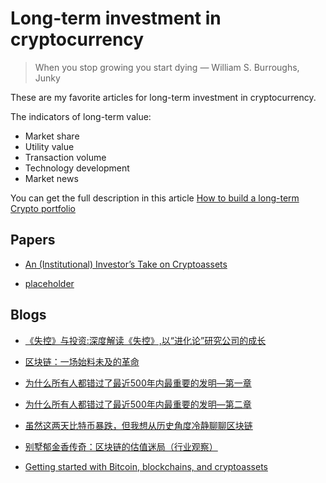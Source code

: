 # Long-term investment in cryptocurrency

> When you stop growing you start dying
> ― William S. Burroughs, Junky

These are my favorite articles for long-term investment in cryptocurrency.

The indicators of long-term value:

* Market share
* Utility value
* Transaction volume
* Technology development
* Market news

You can get the full description in this article [How to build a long-term Crypto portfolio](https://cryptopotato.com/construct-long-term-crypto-portfolio/)

## Papers

* [An (Institutional) Investor’s Take on Cryptoassets](https://s3.eu-west-2.amazonaws.com/john-pfeffer/An+Investor%27s+Take+on+Cryptoassets+v6.pdf)

* [placeholder](https://ipfs.io/ipfs/QmZL4eT1gxnE168Pmw3KyejW6fUfMNzMgeKMgcWJUfYGRj/Placeholder%20Thesis%20Summary.pdf)

## Blogs

* [《失控》与投资:深度解读《失控》,以“进化论”研究公司的成长](http://www.sohu.com/a/105977936_119562)

* [区块链：一场始料未及的革命](http://unitimes.media/news/2942/?lang=zh)

* [为什么所有人都错过了最近500年内最重要的发明—第一章](http://ethfans.org/toya/articles/487)

* [为什么所有人都错过了最近500年内最重要的发明—第二章](http://ethfans.org/toya/articles/488)

* [虽然这两天比特币暴跌，但我想从历史角度冷静聊聊区块链](https://mp.weixin.qq.com/s/VbFg-XhAJ1OQCSlvJP_rSA)

* [别墅郁金香传奇：区块链的估值迷局（行业观察）](https://mp.weixin.qq.com/s/nXmdwg1Tt7HIJhiBPFVXqA)

* [Getting started with Bitcoin, blockchains, and cryptoassets](https://hackernoon.com/getting-started-with-bitcoin-blockchains-and-cryptoassets-2e9c1c685576)
